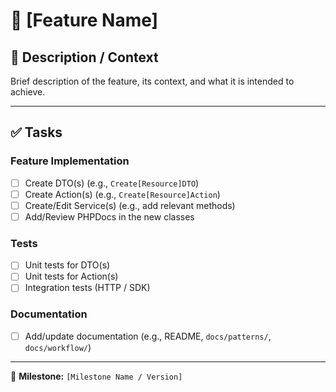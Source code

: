 # 📌 [Feature Name]

## 🧠 Description / Context

Brief description of the feature, its context, and what it is intended to achieve.

---

## ✅ Tasks

### Feature Implementation

- [ ] Create DTO(s) (e.g., `Create[Resource]DTO`)
- [ ] Create Action(s) (e.g., `Create[Resource]Action`)
- [ ] Create/Edit Service(s) (e.g., add relevant methods)
- [ ] Add/Review PHPDocs in the new classes

### Tests

- [ ] Unit tests for DTO(s)
- [ ] Unit tests for Action(s)
- [ ] Integration tests (HTTP / SDK)

### Documentation

- [ ] Add/update documentation (e.g., README, `docs/patterns/`, `docs/workflow/`)

---

📅 **Milestone:** `[Milestone Name / Version]`
